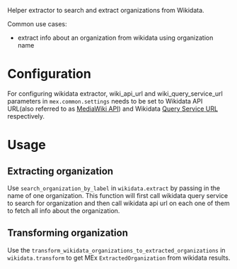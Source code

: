 Helper extractor to search and extract organizations from Wikidata.

Common use cases:

- extract info about an organization from wikidata using organization name

# Configuration

For configuring wikidata extractor, wiki_api_url and wiki_query_service_url parameters in `mex.common.settings` needs to be set to Wikidata API URL(also referred to as [MediaWiki API](https://www.wikidata.org/w/api.php)) and Wikidata [Query Service URL](https://query.wikidata.org/) respectively.

# Usage

## Extracting organization

Use `search_organization_by_label` in `wikidata.extract` by passing in the name of one organization. This function will first call wikidata query service to search for organization and then call wikidata api url on each one of them to fetch all info about the organization.

## Transforming organization

Use the `transform_wikidata_organizations_to_extracted_organizations` in `wikidata.transform` to get MEx `ExtractedOrganization` from wikidata results.

